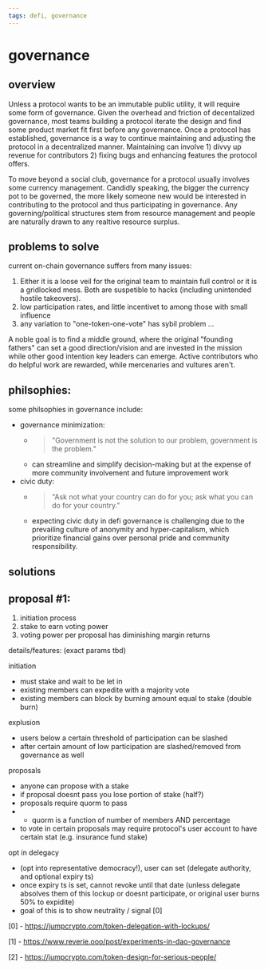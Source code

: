 ```yaml
---
tags: defi, governance
---
```

# governance

overview
---
Unless a protocol wants to be an immutable public utility, it will require some form of governance. Given the overhead and friction of decentalized governance, most teams building a protocol iterate the design and find some product market fit first before any governance. Once a protocol has established, governance is a way to continue maintaining and adjusting the protocol in a decentralized manner. Maintaining can involve 1) divvy up revenue for contributors 2) fixing bugs and enhancing features the protocol offers.

To move beyond a social club, governance for a protocol usually involves some currency management. Candidly speaking, the bigger the currency pot to be governed, the more likely someone new would be interested in contributing to the protocol and thus participating in governance. Any governing/political structures stem from resource management and people are naturally drawn to any realtive resource surplus.

problems to solve
---
current on-chain governance suffers from many issues:

1) Either it is a loose veil for the original team to maintain full control or it is a gridlocked mess. Both are suspetible to hacks (including unintended hostile takeovers).
2) low participation rates, and little incentivet to among those with small influence
3) any variation to "one-token-one-vote" has sybil problem
...

A noble goal is to find a middle ground, where the original "founding fathers" can set a good direction/vision and are invested in the mission while other good intention key leaders can emerge. Active contributors who do helpful work are rewarded, while mercenaries and vultures aren't.

philsophies:
--
some philsophies in governance include: 
- governance minimization: 
  - > "Government is not the solution to our problem, government is the problem." 
  - can streamline and simplify decision-making but at the expense of more community involvement and future improvement work
- civic duty: 
  - > "Ask not what your country can do for you; ask what you can do for your country."
  - expecting civic duty in defi governance is challenging due to the prevailing culture of anonymity and hyper-capitalism, which prioritize financial gains over personal pride and community responsibility.




solutions
---

proposal #1:
---
1) initiation process
2) stake to earn voting power
3) voting power per proposal has diminishing margin returns


details/features: (exact params tbd)

initiation
- must stake and wait to be let in
- existing members can expedite with a majority vote
- existing members can block by burning amount equal to stake (double burn)

explusion
- users below a certain threshold of participation can be slashed
- after certain amount of low participation are slashed/removed from governance as well

proposals
- anyone can propose with a stake
- if proposal doesnt pass you lose portion of stake (half?)
- proposals require quorm to pass
- - quorm is a function of number of members AND percentage
- to vote in certain proposals may require protocol's user account to have certain stat (e.g. insurance fund stake)

opt in delegacy 
- (opt into representative democracy!), user can set (delegate authority, and optional expiry ts)
- once expiry ts is set, cannot revoke until that date (unless delegate absolves them of this lockup or doesnt participate, or original user burns 50% to expidite) 
- goal of this is to show neutrality / signal [0]

[0] - https://jumpcrypto.com/token-delegation-with-lockups/

[1] - https://www.reverie.ooo/post/experiments-in-dao-governance

[2] - https://jumpcrypto.com/token-design-for-serious-people/
